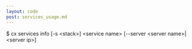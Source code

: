 ```yaml
---
layout: code
post: services_usage.md
---
```



$ cx services info [-s &lt;stack&gt;] &lt;service name&gt; [--server &lt;server name&gt;|&lt;server ip&gt;]
